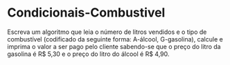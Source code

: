 # Condicionais-Combustivel
Escreva um algoritmo que leia o número de litros vendidos e o tipo de combustível (codificado da seguinte forma: A-álcool, G-gasolina), calcule e imprima o valor a ser pago pelo cliente sabendo-se que o preço do litro da gasolina é R$ 5,30 e o preço do litro do álcool é R$ 4,90.

